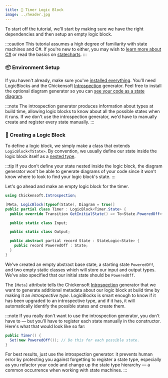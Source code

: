 ```yaml
---
title: 🧊 Timer Logic Block
image: ../header.jpg
---
```


To start off the tutorial, we'll start by making sure we have the right dependencies and then setup an empty logic block.

:::caution
This tutorial assumes a high degree of familiarity with state machines and C#. If you're new to either, you may wish to [learn more about C#][learn csharp] or read the basics on [statecharts].
:::

### 📦 Environment Setup

If you haven't already, make sure you've [installed everything]. You'll need LogicBlocks and the Chickensoft [Introspection] generator. Feel free to install the optional diagram generator so you can [see your code as a state diagram][state diagram].

:::note
The introspection generator produces information about types at build time, allowing logic blocks to know about all the possible states when it runs. If we don't use the introspection generator, we'd have to manually create and register every state manually.
:::

### 📝 Creating a Logic Block

To define a logic block, we simply make a class that extends `LogicBlock<TState>`. By convention, we usually define our state inside the logic block itself as a [nested type].

:::tip
If you don't define your state nested inside the logic block, the diagram generator won't be able to generate diagrams of your code since it won't know where to look to find your logic block's state.
:::

Let's go ahead and make an empty logic block for the timer.

```csharp
using Chickensoft.Introspection;

[Meta, LogicBlock(typeof(State), Diagram = true)]
public partial class Timer : LogicBlock<Timer.State> {
  public override Transition GetInitialState() => To<State.PoweredOff>();

  public static class Input;

  public static class Output;

  public abstract partial record State : StateLogic<State> {
    public record PoweredOff : State;
  }
}
```

We've created an empty abstract base state, a starting state `PoweredOff`, and two empty static classes which will store our input and output types. We've also specified that our initial state should be `PoweredOff`.

The `[Meta]` attribute tells the Chickensoft [Introspection] generator that we want to generate additional metadata about our logic block at build time by making it an _introspective type_. LogicBlocks is smart enough to know if it has been upgraded to an introspective type, and if it has, it will automatically identify the possible states and create them.

:::note
If you really don't want to use the introspection generator, you don't have to — but you'll have to register each state manually in the constructor. Here's what that would look like so far:

```csharp
public Timer() {
  Set(new PoweredOff()); // Do this for each possible state.
}
```

For best results, just use the introspection generator: it prevents human error by protecting you against forgetting to register a state type, especially as you refactor your code and change up the state type hierarchy — a common occurrence when working with state machines.
:::

[installed everything]: ../installation
[state diagram]: ../#%EF%B8%8F-visualizing-logic-blocks
[learn csharp]: http://rbwhitaker.wikidot.com/c-sharp-tutorials
[statecharts]: ../#-what-to-read-next
[nested type]: https://learn.microsoft.com/en-us/dotnet/csharp/programming-guide/classes-and-structs/nested-types
[Introspection]: https://github.com/chickensoft-games/Introspection

